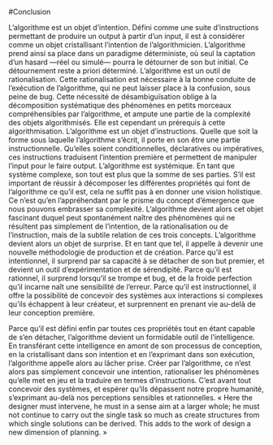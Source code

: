 #Conclusion

L’algorithme est un objet d’intention.Défini comme une suite d’instructions permettant de produire un output à partir d’un input, il est à considérer comme un objet cristallisant l’intention de l’algorithmicien. 
L’algorithme prend ainsi sa place dans un paradigme déterministe, où seul la captation d’un hasard —réel ou simulé— pourra le détourner de son but initial. Ce détournement reste a priori déterminé.L’algorithme est un outil de rationalisation.Cette rationalisation est nécessaire à la bonne conduite de l’exécution de l’algorithme, qui ne peut laisser place à la confusion, sous peine de bug. 
Cette nécessité de désambiguïsation oblige à la décomposition systématique des phénomènes en petits morceaux compréhensibles par l’algorithme, et ampute une partie de la complexité des objets algorithmisés. Elle est cependant un prérequis à cette algorithmisation.L’algorithme est un objet d’instructions.Quelle que soit la forme sous laquelle l’algorithme s’écrit, il porte en son être une partie instructionnelle. Qu’elles soient conditionnelles, déclaratives ou impératives, ces instructions traduisent l’intention première et permettent de manipuler l’input pour le faire output. L’algorithme est systémique.En tant que système complexe, son tout est plus que la somme de ses parties. S’il est important de réussir à décomposer les différentes propriétés qui font de l’algorithme ce qu’il est, cela ne suffit pas à en donner une vision holistique. 
Ce n’est qu’en l’appréhendant par le prisme du concept d’émergence que nous pouvons embrasser sa complexité. L’algorithme devient alors cet objet fascinant duquel peut spontanément naître des phénomènes qui ne résultent pas simplement de l’intention, de la rationalisation ou de l’instruction, mais de la subtile relation de ces trois concepts.L’algorithme devient alors un objet de surprise.Et en tant que tel, il appelle à devenir une nouvelle méthodologie de production et de création. 
Parce qu’il est intentionnel, il surprend par sa capacité à se détacher de son but premier, et devient un outil d’expérimentation et de sérendipité.
Parce qu’il est rationnel, il surprend lorsqu’il se trompe et bug, et de la froide perfection qu’il incarne naît une sensibilité de l’erreur.
Parce qu’il est instructionnel, il offre la possibilité de concevoir des systèmes aux interactions si complexes qu’ils échappent à leur créateur, et surprennent en prenant vie au-delà de leur conception première.Parce qu’il est défini enfin par toutes ces propriétés tout en étant capable de s’en détacher, l’algorithme devient un formidable outil de l’intelligence.
En transférant cette intelligence en amont de son processus de conception, en la cristallisant dans son intention et en l’exprimant dans son exécution, l’algorithme appelle alors au lâcher prise.Créer par l’algorithme, ce n’est alors pas simplement concevoir une intention, rationaliser les phénomènes qu’elle met en jeu et la traduire en termes d’instructions. 
C’est avant tout concevoir des systèmes, et espérer qu’ils dépassent notre propre humanité, s’exprimant au-delà nos perceptions sensibles et rationnelles.« Here the designer must intervene, he must in a sense aim at a larger whole; he must not continue to carry out the single task so much as create structures from which single solutions can be derived. This adds to the work of design a new dimension of planning. »
